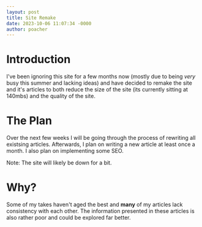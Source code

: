 ```yaml
---
layout: post
title: Site Remake
date: 2023-10-06 11:07:34 -0000
author: poacher
---
```


# Introduction

I've been ignoring this site for a few months now (mostly due to being *very* busy this summer and lacking ideas) and have decided to remake the site and it's articles to both reduce the size of the site (its currently sitting at 140mbs) and the quality of the site.

# The Plan

Over the next few weeks I will be going through the process of rewriting all existsing articles. Afterwards, I plan on writing a new article at least once a month. I also plan on implementing some SEO.

Note: The site will likely be down for a bit.

# Why?

Some of my takes haven't aged the best and **many** of my articles lack consistency with each other. The information presented in these articles is also rather poor and could be explored far better.